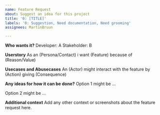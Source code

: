 ```yaml
---
name: Feature Request
about: Suggest an idea for this project
title: '0: [TITLE]'
labels: '0: Suggestion, Need documentation, Need grooming'
assignees: MartinBruun

---
```


**Who wants it?**
Developer: A
Stakeholder: B

**Userstory**
As an (Persona/Contact) i want (Feature) because of (Reason/Value)

**Usecases and Abusecases**
An (Actor) might interact with the feature by (Action) giving (Consequence)

**Any ideas for how it can be done?**
Option 1 might be ...

Option 2 might be ...

**Additional context**
Add any other context or screenshots about the feature request here.
